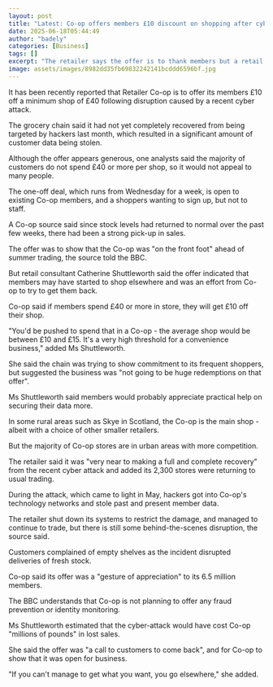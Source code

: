 ```yaml
---
layout: post
title: "Latest: Co-op offers members £10 discount on shopping after cyber attack"
date: 2025-06-18T05:44:49
author: "badely"
categories: [Business]
tags: []
excerpt: "The retailer says the offer is to thank members but a retail analyst says the bar is high to redeem it."
image: assets/images/8982dd35fb69832242141bcddd6596bf.jpg
---
```


It has been recently reported that Retailer Co-op is to offer its members £10 off a minimum shop of £40 following disruption caused by a recent cyber attack.

The grocery chain said it had not yet completely recovered from being targeted by hackers last month, which resulted in a significant amount of customer data being stolen.

Although the offer appears generous, one analysts said the majority of customers do not spend £40 or more per shop, so it would not appeal to many people.

The one-off deal, which runs from Wednesday for a week, is open to existing Co-op members, and a shoppers wanting to sign up, but not to staff.

A Co-op source said since stock levels had returned to normal over the past few weeks, there had been a strong pick-up in sales.

The offer was to show that the Co-op was "on the front foot" ahead of summer trading, the source told the BBC.

But retail consultant Catherine Shuttleworth said the offer indicated that members may have started to shop elsewhere and was an effort from Co-op to try to get them back.

Co-op said if members spend £40 or more in store, they will get £10 off their shop.

"You'd be pushed to spend that in a Co-op - the average shop would be between £10 and £15. It's a very high threshold for a convenience business," added Ms Shuttleworth.

She said the chain was trying to show commitment to its frequent shoppers, but suggested the business was "not going to be huge redemptions on that offer".

Ms Shuttleworth said members would probably appreciate practical help on securing their data more.

In some rural areas such as Skye in Scotland, the Co-op is the main shop - albeit with a choice of other smaller retailers.

But the majority of Co-op stores are in urban areas with more competition.

The retailer said it was "very near to making a full and complete recovery" from the recent cyber attack and added its 2,300 stores were returning to usual trading.

During the attack, which came to light in May, hackers got into Co-op's technology networks and stole past and present member data.

The retailer shut down its systems to restrict the damage, and managed to continue to trade, but there is still some behind-the-scenes disruption, the source said.

Customers complained of empty shelves as the incident disrupted deliveries of fresh stock.

Co-op said its offer was a "gesture of appreciation" to its 6.5 million members.

The BBC understands that Co-op is not planning to offer any fraud prevention or identity monitoring.

Ms Shuttleworth estimated that the cyber-attack would have cost Co-op "millions of pounds" in lost sales.

She said the offer was "a call to customers to come back", and for Co-op to show that it was open for business.

"If you can't manage to get what you want, you go elsewhere," she added.

